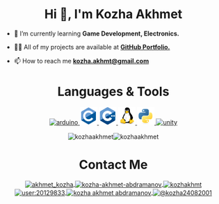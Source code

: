 <h1 align="center">Hi 👋, I'm Kozha Akhmet</h1>

- 🌱 I’m currently learning <b>Game Development, Electronics.</b>

- 👨‍💻 All of my projects are available at <a href="https://github.com/stars/KozhaAkhmet/lists/blue-book-portfolio"> <b>GitHub Portfolio.</b></a>

- 📫 How to reach me **kozha.akhmt@gmail.com**

<div align="center">
    <h1>Languages & Tools</h1>
    <a href="https://www.arduino.cc/" target="_blank" rel="noreferrer"> <img
            src="https://cdn.worldvectorlogo.com/logos/arduino-1.svg" alt="arduino" width="40" height="40" /> </a> <a
        href="https://www.cprogramming.com/" target="_blank" rel="noreferrer"> <img
            src="https://raw.githubusercontent.com/devicons/devicon/master/icons/c/c-original.svg" alt="c" width="40"
            height="40" /> </a> <a href="https://www.w3schools.com/cpp/" target="_blank" rel="noreferrer"> <img
            src="https://raw.githubusercontent.com/devicons/devicon/master/icons/cplusplus/cplusplus-original.svg"
            alt="cplusplus" width="40" height="40" /> </a> <a href="https://www.linux.org/" target="_blank"
        rel="noreferrer"> <img
            src="https://raw.githubusercontent.com/devicons/devicon/master/icons/linux/linux-original.svg" alt="linux"
            width="40" height="40" /> </a> <a href="https://www.python.org" target="_blank" rel="noreferrer"> <img
            src="https://raw.githubusercontent.com/devicons/devicon/master/icons/python/python-original.svg"
            alt="python" width="40" height="40" /> </a> <a href="https://unity.com/" target="_blank" rel="noreferrer">
        <img src="https://www.vectorlogo.zone/logos/unity3d/unity3d-icon.svg" alt="unity" width="40" height="40" />
     </a>

<img align="center"
    src="https://github-readme-stats.vercel.app/api/top-langs?username=kozhaakhmet&show_icons=true&locale=en&layout=compact&hide=scheme"
    alt="kozhaakhmet" height="150" /><img align="center"
    src="https://github-readme-stats.vercel.app/api?username=kozhaakhmet&show_icons=true&locale=en" alt="kozhaakhmet"
    height="150" />
</div>

<div align="center">
    <h1>Contact Me</h1>
    <a href="https://twitter.com/akhmet_kozha" target="blank">
        <img align="center"
            src="https://raw.githubusercontent.com/rahuldkjain/github-profile-readme-generator/master/src/images/icons/Social/twitter.svg"
            alt="akhmet_kozha" height="30" width="40" />
    </a>
    <a href="https://linkedin.com/in/kozha-akhmet-abdramanov" target="blank">
        <img align="center"
            src="https://raw.githubusercontent.com/rahuldkjain/github-profile-readme-generator/master/src/images/icons/Social/linked-in-alt.svg"
            alt="kozha-akhmet-abdramanov" height="30" width="40" />
    </a>
    <a href="https://instagram.com/kozhakhmt" target="blank">
        <img align="center"
            src="https://raw.githubusercontent.com/rahuldkjain/github-profile-readme-generator/master/src/images/icons/Social/instagram.svg"
            alt="kozhakhmt" height="30" width="40" />
    </a>
    <a href="https://stackoverflow.com/users/20129833/astranot" target="blank">
        <img align="center" src="https://raw.githubusercontent.com/rahuldkjain/github-profile-readme-generator/master/src/images/icons/Social/stack-overflow.svg" alt="user:20129833" height="30" width="40" />
    </a>
    <a href="https://www.youtube.com/channel/UCjY5s1luoFM2eUnsywFI9AA" target="blank">
        <img align="center" src="https://raw.githubusercontent.com/rahuldkjain/github-profile-readme-generator/master/src/images/icons/Social/youtube.svg" alt="kozha akhmet abdramanov" height="30" width="40" />
    </a>
    <a href="https://www.hackerrank.com/kozha24082001" target="blank">
        <img align="center" src="https://raw.githubusercontent.com/rahuldkjain/github-profile-readme-generator/master/src/images/icons/Social/hackerrank.svg" alt="@kozha24082001" height="30" width="40" />
    </a>
</div>
